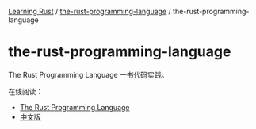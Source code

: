 [Learning Rust](../README.md) / [the-rust-programming-language](zz_generated_mdi.md) / the-rust-programming-language

# the-rust-programming-language

The Rust Programming Language 一书代码实践。

在线阅读：

- [The Rust Programming Language](https://doc.rust-lang.org/book/)
- [中文版](htthttps://kaisery.github.io/trpl-zh-cn/)
